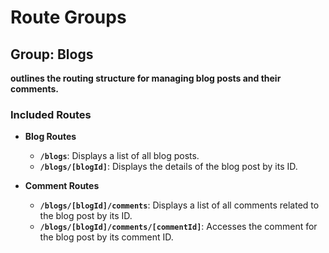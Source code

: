 # Route Groups

## Group: Blogs

**outlines the routing structure for managing blog posts and their comments.**

### Included Routes

- **Blog Routes**

  - **`/blogs`**: Displays a list of all blog posts.
  - **`/blogs/[blogId]`**: Displays the details of the blog post by its ID.

- **Comment Routes**
  - **`/blogs/[blogId]/comments`**: Displays a list of all comments related to the blog post by its ID.
  - **`/blogs/[blogId]/comments/[commentId]`**: Accesses the comment for the blog post by its comment ID.
